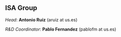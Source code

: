 ## ISA Group

*Head*: **Antonio Ruiz** (aruiz at us.es)

*R&D Coordinator*: **Pablo Fernandez** (pablofm at us.es)
